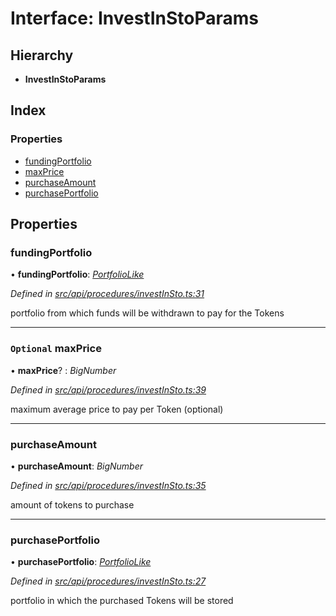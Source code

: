 # Interface: InvestInStoParams

## Hierarchy

* **InvestInStoParams**

## Index

### Properties

* [fundingPortfolio](investinstoparams.md#fundingportfolio)
* [maxPrice](investinstoparams.md#optional-maxprice)
* [purchaseAmount](investinstoparams.md#purchaseamount)
* [purchasePortfolio](investinstoparams.md#purchaseportfolio)

## Properties

###  fundingPortfolio

• **fundingPortfolio**: *[PortfolioLike](../globals.md#portfoliolike)*

*Defined in [src/api/procedures/investInSto.ts:31](https://github.com/PolymathNetwork/polymesh-sdk/blob/7362b318/src/api/procedures/investInSto.ts#L31)*

portfolio from which funds will be withdrawn to pay for the Tokens

___

### `Optional` maxPrice

• **maxPrice**? : *BigNumber*

*Defined in [src/api/procedures/investInSto.ts:39](https://github.com/PolymathNetwork/polymesh-sdk/blob/7362b318/src/api/procedures/investInSto.ts#L39)*

maximum average price to pay per Token (optional)

___

###  purchaseAmount

• **purchaseAmount**: *BigNumber*

*Defined in [src/api/procedures/investInSto.ts:35](https://github.com/PolymathNetwork/polymesh-sdk/blob/7362b318/src/api/procedures/investInSto.ts#L35)*

amount of tokens to purchase

___

###  purchasePortfolio

• **purchasePortfolio**: *[PortfolioLike](../globals.md#portfoliolike)*

*Defined in [src/api/procedures/investInSto.ts:27](https://github.com/PolymathNetwork/polymesh-sdk/blob/7362b318/src/api/procedures/investInSto.ts#L27)*

portfolio in which the purchased Tokens will be stored
